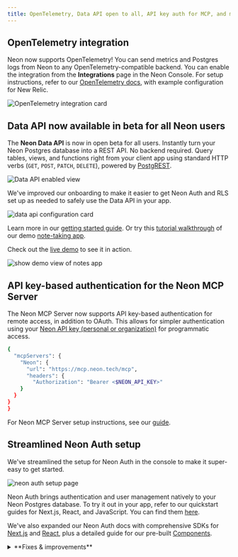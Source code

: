 ```yaml
---
title: OpenTelemetry, Data API open to all, API key auth for MCP, and more
---
```


## OpenTelemetry integration

Neon now supports OpenTelemetry! You can send metrics and Postgres logs from Neon to any OpenTelemetry-compatible backend. You can enable the integration from the **Integrations** page in the Neon Console. For setup instructions, refer to our [OpenTelemetry docs](/docs/guides/opentelemetry), with example configuration for New Relic.

![OpenTelemetry integration card](/docs/relnotes/otel_card.png)

## Data API now available in beta for all Neon users

The **Neon Data API** is now in open beta for all users. Instantly turn your Neon Postgres database into a REST API. No backend required. Query tables, views, and functions right from your client app using standard HTTP verbs (`GET`, `POST`, `PATCH`, `DELETE`), powered by [PostgREST](https://postgrest.org).

![Data API enabled view](/docs/relnotes/data_api.png)

We've improved our onboarding to make it easier to get Neon Auth and RLS set up as needed to safely use the Data API in your app.

![data api configuration card](/docs/relnotes/data_api_config.png)

Learn more in our [getting started guide](/docs/data-api/get-started). Or try this [tutorial walkthrough](/docs/data-api/demo) of our demo [note-taking app](https://github.com/neondatabase-labs/neon-data-api-neon-auth).

Check out the [live demo](https://neon-data-api-neon-auth.vercel.app/) to see it in action.

![show demo view of notes app](/docs/relnotes/demo_notes_app.png)

## API key-based authentication for the Neon MCP Server

The Neon MCP Server now supports API key-based authentication for remote access, in addition to OAuth. This allows for simpler authentication using your [Neon API key (personal or organization)](/docs/manage/api-keys) for programmatic access.

```bash
{
  "mcpServers": {
    "Neon": {
      "url": "https://mcp.neon.tech/mcp",
      "headers": {
        "Authorization": "Bearer <$NEON_API_KEY>"
    }
  }
}
}
```

For Neon MCP Server setup instructions, see our [guide](/docs/ai/connect-mcp-clients-to-neon).

## Streamlined Neon Auth setup

We've streamlined the setup for Neon Auth in the console to make it super-easy to get started.

![neon auth setup page](/docs/relnotes/neon_auth_setup.png)

Neon Auth brings authentication and user management natively to your Neon Postgres database. To try it out in your app, refer to our quickstart guides for Next.js, React, and JavaScript. You can find them [here](/docs/neon-auth/overview).

We've also expanded our Neon Auth docs with comprehensive SDKs for [Next.js](/docs/neon-auth/sdk/nextjs/overview) and [React](/docs/neon-auth/sdk/react/overview), plus a detailed guide for our pre-built [Components](/docs/neon-auth/components/components).

<details>

<summary>**Fixes & improvements**</summary>

- **Neon Datadog integration**

  - The sample dashboard provided for the [Neon Datadog integration](/docs/guides/datadog) now includes a panel that displays Postgres logs. For dashboard setup instructions, see [Import the Neon dashboard](/docs/guides/datadog#import-the-neon-dashboard).

- **Neon Console**

  - To improve ease-of-use, we've added a time selection option to date-time selectors in the Neon Console.

- **Drizzle Studio update**

  - Drizzle Studio, which powers the **Tables** page in the Neon Console, has been updated to version 1.0.22. For details about the latest updates, see the [Neon Drizzle Studio Changelog](https://github.com/neondatabase/neon-drizzle-studio-changelog/blob/main/CHANGELOG.md).

</details>
